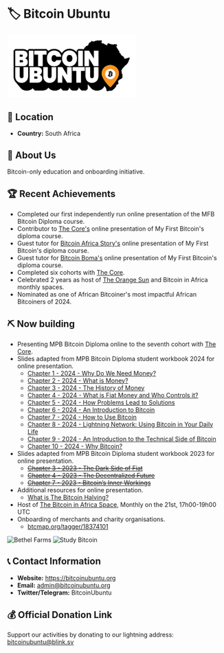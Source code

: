 # 🏷️ Bitcoin Ubuntu
<img src="https://github.com/MyFirstBitcoin/Light-Node-Directory/blob/main/South%20Africa%20--%20Bitcoin%20Ubuntu/BU_logo_2025_LR.png" width="300" alt="Bitcoin Ubuntu logo">

## 📍 Location
- **Country:** South Africa

## 📖 About Us
Bitcoin-only education and onboarding initiative.

## 🏆 Recent Achievements
- Completed our first independently run online presentation of the MFB Bitcoin Diploma course.
- Contributor to <a href="https://github.com/MyFirstBitcoin/Light-Node-Directory/tree/main/Kenya%20--%20The%20Core">The Core's</a> online presentation of My First Bitcoin's diploma course.
- Guest tutor for <a href="https://github.com/MyFirstBitcoin/Light-Node-Directory/tree/main/Nigeria%20--%20Bitcoin%20Africa%20Story">Bitcoin Africa Story's</a> online presentation of My First Bitcoin's diploma course.
- Guest tutor for <a href="https://github.com/MyFirstBitcoin/Light-Node-Directory/tree/main/Malawi%20--%20Bitcoin%20Boma%20Coalition">Bitcoin Boma's</a> online presentation of My First Bitcoin's diploma course.
- Completed six cohorts with <a href="https://github.com/MyFirstBitcoin/Light-Node-Directory/tree/main/Kenya%20--%20The%20Core">The Core</a>.
- Celebrated 2 years as host of <a href="https://x.com/OrangeSunSpaces">The Orange Sun</a> and Bitcoin in Africa monthly spaces.
- Nominated as one of African Bitcoiner's most impactful African Bitcoiners of 2024.

## ⛏ Now building
- Presenting MPB Bitcoin Diploma online to the seventh cohort with <a href="https://github.com/MyFirstBitcoin/Light-Node-Directory/tree/main/Kenya%20--%20The%20Core">The Core</a>.
- Slides adapted from MPB Bitcoin Diploma student workbook 2024 for online presentation.
    + <a href="https://docs.google.com/presentation/d/1aC_7KbktC8nZlPTyBJhKdulfZhLeOGMFOUvY0WRcgt8">Chapter 1 - 2024 - Why Do We Need Money?</a>
    + <a href="https://docs.google.com/presentation/d/102F8iR3l28FH4ZxNSjyJim4msBCbQEhYmlM1O0QffJQ">Chapter 2 - 2024 - What is Money?</a>
    + <a href="https://docs.google.com/presentation/d/15ahnwBLoB1hofvdhCGecDZ3nBonzteHkkaSm0Kyiuto">Chapter 3 - 2024 - The History of Money</a>
    + <a href="https://docs.google.com/presentation/d/1DHDKxJFmauO5Z2HHf0JdLXfMYsME4NOSTGwSFlRY97g">Chapter 4 - 2024 - What is Fiat Money and Who Controls it?</a>
    + <a href="https://docs.google.com/presentation/d/1iUipWV8AMSH4WV-QGw1rereNMwc73t1FJBEXUU1e0ow">Chapter 5 - 2024 - How Problems Lead to Solutions</a>
    + <a href="https://docs.google.com/presentation/d/1gA8UxPzUO9GANKaZ8We2agwgm-qRWWwtqH2OIKl0uO4">Chapter 6 - 2024 - An Introduction to Bitcoin</a>
    + <a href="https://docs.google.com/presentation/d/1k6W1sIRzmc9oyNlRR7ZbBtxUr9W-owslrzjD7XpJ5zk">Chapter 7 - 2024 - How to Use Bitcoin</a>
    + <a href="https://docs.google.com/presentation/d/11Whw5igg-8h9P5JXJeDCji-bSsxYU0H2X2DpUhWICFg">Chapter 8 - 2024 - Lightning Network: Using Bitcoin in Your Daily Life</a>
    + <a href="https://docs.google.com/presentation/d/1Ve0dvZKOVQYx5wgRxI59jjxSfstonyEASbF2DxRJ4N8">Chapter 9 - 2024 - An Introduction to the Technical Side of Bitcoin</a>
    + <a href="https://docs.google.com/presentation/d/12n8X1VQ568nA4hFPRZ4gRPnc8XDX8BY1g5BDl2yEzXw">Chapter 10 - 2024 - Why Bitcoin?</a>
- Slides adapted from MPB Bitcoin Diploma student workbook 2023 for online presentation.
    + <a href="https://docs.google.com/presentation/d/1O9BPCuoM6wxAXndc1e_VyIWMIlvhmBBsF6lVZVj211U"><del>Chapter 3 - 2023 - The Dark Side of Fiat</del></a>
    + <a href="https://docs.google.com/presentation/d/1hdp2-wGCqpKniGIlwOa5RhoAK3DhGOZ0UVy0VY70EDo"><del>Chapter 4 - 2023 - The Decentralized Future</del></a>
    + <a href="https://docs.google.com/presentation/d/1w-8ruNW___ilbKGKp0hTdjyq3qq63dtFgABSkW35g2Q"><del>Chapter 7 - 2023 - Bitcoin’s Inner Workings</del></a>
- Additional resources for online presentation.
    + <a href="https://docs.google.com/presentation/d/10MqcXk4NC_H3U6_GaLq83VOaTTvg8lObCUZbOZjy6Fs">What is The Bitcoin Halving?</a>
- Host of <a href="https://x.com/OrangeSunSpaces/status/1821527724000727168">The Bitcoin in Africa Space</a>, Monthly on the 21st, 17h00-19h00 UTC
- Onboarding of merchants and charity organisations.
    + <a href="https://btcmap.org/tagger/18374101">btcmap.org/tagger/18374101</a>

<img src="https://github.com/MyFirstBitcoin/Light-Node-Directory/blob/main/South%20Africa%20--%20Bitcoin%20Ubuntu/bethelfarm.jpg" width="300" alt="Bethel Farms">
<img src="https://github.com/MyFirstBitcoin/Light-Node-Directory/blob/main/South%20Africa%20--%20Bitcoin%20Ubuntu/studybitcoin.jpg" width="300" alt="Study Bitcoin">

## 📞 Contact Information
- **Website:** https://bitcoinubuntu.org
- **Email:** admin@bitcoinubuntu.org
- **Twitter/Telegram:** BitcoinUbuntu

## 💰 Official Donation Link
Support our activities by donating to our lightning address: bitcoinubuntu@blink.sv
